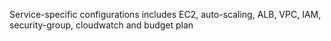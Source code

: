Service-specific configurations includes EC2, auto-scaling, ALB, VPC, IAM, security-group, cloudwatch and budget plan
